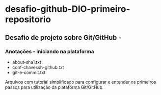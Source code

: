 # desafio-github-DIO-primeiro-repositorio

## Desafio de projeto sobre Git/GitHub - 

### Anotações - iniciando na plataforma

 - about-sha1.txt
 - conf-chavessh-github.txt
 - git-e-commit.txt
 
Arquivos com tutorial simplificado para configurar e entender os primeiros passos para utilização da plataforma Git/GitHub.

